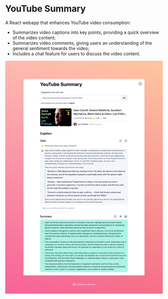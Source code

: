 # YouTube Summary

A React webapp that enhances YouTube video consumption:

- Summarizes video captions into key points, providing a quick overview of the video content;
- Summarizes video comments, giving users an understanding of the general sentiment towards the video;
- Includes a chat feature for users to discuss the video content.

![](docs/screenshot.jpeg)
